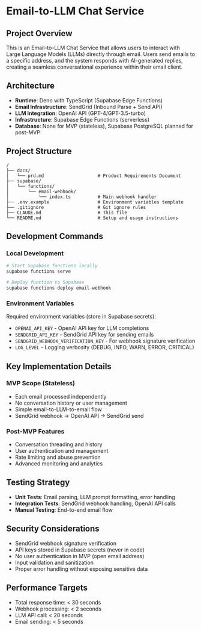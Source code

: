 # Email-to-LLM Chat Service

## Project Overview

This is an Email-to-LLM Chat Service that allows users to interact with Large Language Models (LLMs) directly through email. Users send emails to a specific address, and the system responds with AI-generated replies, creating a seamless conversational experience within their email client.

## Architecture

- **Runtime**: Deno with TypeScript (Supabase Edge Functions)
- **Email Infrastructure**: SendGrid (Inbound Parse + Send API)
- **LLM Integration**: OpenAI API (GPT-4/GPT-3.5-turbo)
- **Infrastructure**: Supabase Edge Functions (serverless)
- **Database**: None for MVP (stateless), Supabase PostgreSQL planned for post-MVP

## Project Structure

```
/
├── docs/
│   └── prd.md                    # Product Requirements Document
├── supabase/
│   └── functions/
│       └── email-webhook/
│           └── index.ts          # Main webhook handler
├── .env.example                  # Environment variables template
├── .gitignore                    # Git ignore rules
├── CLAUDE.md                     # This file
└── README.md                     # Setup and usage instructions
```

## Development Commands

### Local Development
```bash
# Start Supabase functions locally
supabase functions serve

# Deploy function to Supabase
supabase functions deploy email-webhook
```

### Environment Variables

Required environment variables (store in Supabase secrets):
- `OPENAI_API_KEY` - OpenAI API key for LLM completions
- `SENDGRID_API_KEY` - SendGrid API key for sending emails
- `SENDGRID_WEBHOOK_VERIFICATION_KEY` - For webhook signature verification
- `LOG_LEVEL` - Logging verbosity (DEBUG, INFO, WARN, ERROR, CRITICAL)

## Key Implementation Details

### MVP Scope (Stateless)
- Each email processed independently
- No conversation history or user management
- Simple email-to-LLM-to-email flow
- SendGrid webhook → OpenAI API → SendGrid send

### Post-MVP Features
- Conversation threading and history
- User authentication and management
- Rate limiting and abuse prevention
- Advanced monitoring and analytics

## Testing Strategy

- **Unit Tests**: Email parsing, LLM prompt formatting, error handling
- **Integration Tests**: SendGrid webhook handling, OpenAI API calls
- **Manual Testing**: End-to-end email flow

## Security Considerations

- SendGrid webhook signature verification
- API keys stored in Supabase secrets (never in code)
- No user authentication in MVP (open email address)
- Input validation and sanitization
- Proper error handling without exposing sensitive data

## Performance Targets

- Total response time: < 30 seconds
- Webhook processing: < 2 seconds
- LLM API call: < 20 seconds
- Email sending: < 5 seconds